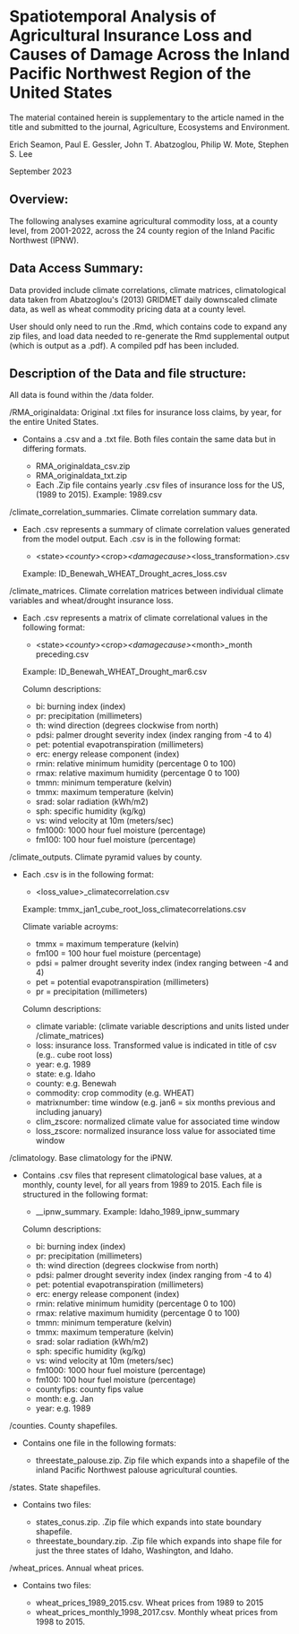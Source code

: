 # Spatiotemporal Analysis of Agricultural Insurance Loss and Causes of Damage Across the Inland Pacific Northwest Region of the United States

The material contained herein is supplementary to the article named in the title and submitted to the journal, Agriculture, Ecosystems and Environment.

Erich Seamon, Paul E. Gessler, John T. Abatzoglou, Philip W. Mote, Stephen S. Lee 

September 2023

## Overview:

The following analyses examine agricultural commodity loss, at a county level, from 2001-2022, across the 24 county region of the Inland Pacific Northwest (IPNW). 

## Data Access Summary:

Data provided include climate correlations, climate matrices, climatological data taken from Abatzoglou's (2013) GRIDMET daily downscaled climate data, as well as wheat commodity pricing data at a county level.

User should only need to run the .Rmd, which contains code to expand any zip files, and load data needed to re-generate the Rmd supplemental output (which is output as a .pdf).  A compiled pdf has been included.

## Description of the Data and file structure:

All data is found within the /data folder. 

/RMA_originaldata: Original .txt files for insurance loss claims, by year, for the entire United States.

 - Contains a .csv and a .txt file. Both files contain the same data but in differing formats.
 
   - RMA_originaldata_csv.zip
   - RMA_originaldata_txt.zip 
   - Each .Zip file contains yearly .csv files of insurance loss for the US, (1989 to 2015). Example: 1989.csv

/climate_correlation_summaries. Climate correlation summary data.

 - Each .csv represents a summary of climate correlation values generated from the model output. Each .csv is in the following format:
 
   - &lt;state&gt;_&lt;county&gt;_&lt;crop&gt;_&lt;damagecause&gt;_&lt;loss_transformation&gt;.csv
   
   Example: ID_Benewah_WHEAT_Drought_acres_loss.csv

/climate_matrices. Climate correlation matrices between individual climate variables and wheat/drought insurance loss. 

 - Each .csv represents a matrix of climate correlational values in the following format:
 
   - &lt;state&gt;_&lt;county&gt;_&lt;crop&gt;_&lt;damagecause&gt;_&lt;month&gt;_month preceding.csv
   
   Example: ID_Benewah_WHEAT_Drought_mar6.csv
   
   Column descriptions:
   
     - bi: burning index (index)
     - pr: precipitation (millimeters)
     - th: wind direction (degrees clockwise from north)
     - pdsi: palmer drought severity index (index ranging from -4 to 4)
     - pet: potential evapotranspiration (millimeters)
     - erc: energy release component (index)
     - rmin: relative minimum humidity (percentage 0 to 100)
     - rmax: relative maximum humidity (percentage 0 to 100)
     - tmmn: minimum temperature (kelvin)
     - tmmx: maximum temperature (kelvin)
     - srad: solar radiation (kWh/m2)
     - sph: specific humidity (kg/kg)
     - vs: wind velocity at 10m (meters/sec)
     - fm1000: 1000 hour fuel moisture (percentage)
     - fm100: 100 hour fuel moisture (percentage)
     
/climate_outputs. Climate pyramid values by county.  

 - Each .csv is in the following format:

   - <climate variable>_<month><months preceding>_<loss_value>_climatecorrelation.csv
 
   Example: tmmx_jan1_cube_root_loss_climatecorrelations.csv
 
   Climate variable acroyms:
 
     - tmmx = maximum temperature (kelvin)
     - fm100 = 100 hour fuel moisture (percentage)
     - pdsi = palmer drought severity index (index ranging between -4 and 4)
     - pet = potential evapotranspiration (millimeters)
     - pr = precipitation (millimeters)
    
   Column descriptions:
   
     - climate variable: (climate variable descriptions and units listed under /climate_matrices)
     - loss: insurance loss.  Transformed value is indicated in title of csv (e.g.. cube root loss)
     - year: e.g. 1989
     - state: e.g. Idaho
     - county: e.g. Benewah
     - commodity: crop commodity (e.g. WHEAT)
      - matrixnumber: time window (e.g. jan6  = six months previous and including january)
    - clim_zscore: normalized climate value for associated time window
     - loss_zscore: normalized insurance loss value for associated time window
   
/climatology. Base climatology for the iPNW.

 - Contains .csv files that represent climatological base values, at a monthly, county level, for all years from 1989 to 2015.  Each file is structured in   the following format:

   - <state>_<year>_ipnw_summary.  Example: Idaho_1989_ipnw_summary
   
   Column descriptions:
   
     - bi: burning index (index)
     - pr: precipitation (millimeters)
     - th: wind direction (degrees clockwise from north)
     - pdsi: palmer drought severity index (index ranging from -4 to 4)
     - pet: potential evapotranspiration (millimeters)
     - erc: energy release component (index)
     - rmin: relative minimum humidity (percentage 0 to 100)
     - rmax: relative maximum humidity (percentage 0 to 100)
     - tmmn: minimum temperature (kelvin)
     - tmmx: maximum temperature (kelvin)
     - srad: solar radiation (kWh/m2)
     - sph: specific humidity (kg/kg)
     - vs: wind velocity at 10m (meters/sec)
     - fm1000: 1000 hour fuel moisture (percentage)
     - fm100: 100 hour fuel moisture (percentage)
     - countyfips: county fips value
     - month: e.g. Jan
     - year: e.g. 1989

/counties. County shapefiles.

- Contains one file in the following formats:
 
   - threestate_palouse.zip.  Zip file which expands into a shapefile of the inland Pacific Northwest palouse agricultural counties.
   
/states. State shapefiles.

- Contains two files:
  
  - states_conus.zip.  .Zip file which expands into state boundary shapefile.
  - threestate_boundary.zip. .Zip file which expands into shape file for just the three states of Idaho, Washington, and Idaho.

/wheat_prices. Annual wheat prices.

- Contains two files:
  
  - wheat_prices_1989_2015.csv.  Wheat prices from 1989 to 2015
  - wheat_prices_monthly_1998_2017.csv.  Monthly wheat prices from 1998 to 2015.
